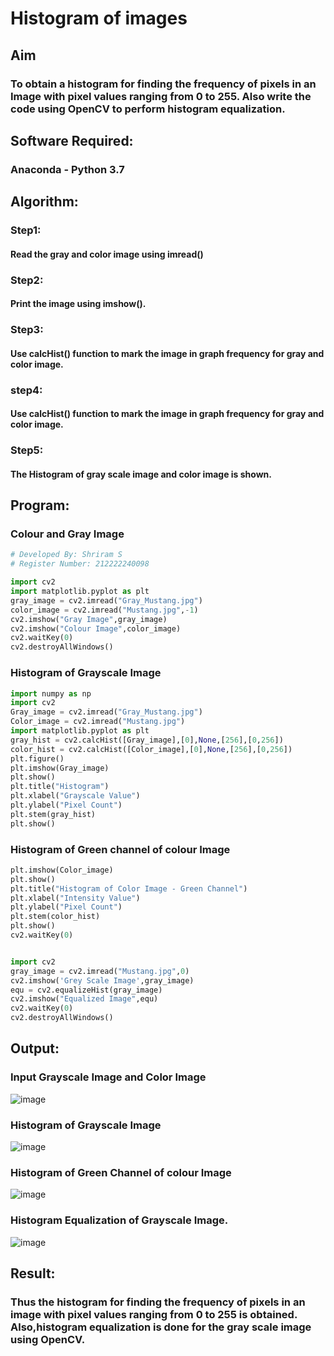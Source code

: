 # Histogram of images
## Aim
### To obtain a histogram for finding the frequency of pixels in an Image with pixel values ranging from 0 to 255. Also write the code using OpenCV to perform histogram equalization.

## Software Required:
### Anaconda - Python 3.7

## Algorithm:
### Step1:
#### Read the gray and color image using imread()

### Step2:
#### Print the image using imshow().

### Step3:
#### Use calcHist() function to mark the image in graph frequency for gray and color image.

### step4:
#### Use calcHist() function to mark the image in graph frequency for gray and color image.

### Step5:
#### The Histogram of gray scale image and color image is shown.


## Program:

### Colour and Gray Image

```py
# Developed By: Shriram S
# Register Number: 212222240098

import cv2
import matplotlib.pyplot as plt
gray_image = cv2.imread("Gray_Mustang.jpg")
color_image = cv2.imread("Mustang.jpg",-1)
cv2.imshow("Gray Image",gray_image)
cv2.imshow("Colour Image",color_image)
cv2.waitKey(0)
cv2.destroyAllWindows()

```

### Histogram of Grayscale Image

```py
import numpy as np
import cv2
Gray_image = cv2.imread("Gray_Mustang.jpg")
Color_image = cv2.imread("Mustang.jpg")
import matplotlib.pyplot as plt
gray_hist = cv2.calcHist([Gray_image],[0],None,[256],[0,256])
color_hist = cv2.calcHist([Color_image],[0],None,[256],[0,256])
plt.figure()
plt.imshow(Gray_image)
plt.show()
plt.title("Histogram")
plt.xlabel("Grayscale Value")
plt.ylabel("Pixel Count")
plt.stem(gray_hist)
plt.show()
```

### Histogram of Green channel of colour Image

```py
plt.imshow(Color_image)
plt.show()
plt.title("Histogram of Color Image - Green Channel")
plt.xlabel("Intensity Value")
plt.ylabel("Pixel Count")
plt.stem(color_hist)
plt.show()
cv2.waitKey(0)
```



```py

import cv2
gray_image = cv2.imread("Mustang.jpg",0)
cv2.imshow('Grey Scale Image',gray_image)
equ = cv2.equalizeHist(gray_image)
cv2.imshow("Equalized Image",equ)
cv2.waitKey(0)
cv2.destroyAllWindows()

```

## Output:

### Input Grayscale Image and Color Image

![image](https://github.com/ShriramGH/Histogram-of-an-images/assets/117991122/d7c657ac-7091-4a70-84f3-cf3129ea5cb9)


### Histogram of Grayscale Image

![image](https://github.com/ShriramGH/Histogram-of-an-images/assets/117991122/ea6aab7c-9b0a-4470-b143-f3021f6e3c83)


### Histogram of Green Channel of colour Image

![image](https://github.com/ShriramGH/Histogram-of-an-images/assets/117991122/33aa590c-7353-4710-b757-5d4faa34cd6a)


### Histogram Equalization of Grayscale Image.

![image](https://github.com/ShriramGH/Histogram-of-an-images/assets/117991122/e20b02a5-7509-4287-81ca-167172626001)



## Result: 
### Thus the histogram for finding the frequency of pixels in an image with pixel values ranging from 0 to 255 is obtained. Also,histogram equalization is done for the gray scale image using OpenCV.
